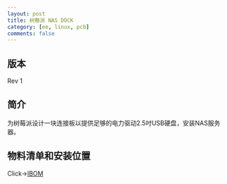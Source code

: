 ```yaml
---
layout: post
title: 树莓派 NAS DOCK
category: [ee, linux, pcb]
comments: false
---
```


## 版本
Rev 1

## 简介
为树莓派设计一块连接板以提供足够的电力驱动2.5吋USB硬盘，安装NAS服务器。

## 物料清单和安装位置
Click->[IBOM](/static/KiCAD-20200615-PI2-NAS-DOCK/bom/ibom.html)

